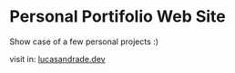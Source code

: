 # Personal Portifolio Web Site

Show case of a few personal projects :)

visit in:
[lucasandrade.dev](https://lucasandrade.dev)
